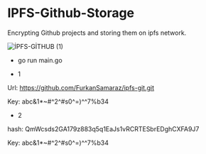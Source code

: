 # IPFS-Github-Storage

Encrypting Github projects and storing them on ipfs network.

![İPFS-GİTHUB (1)](https://user-images.githubusercontent.com/92402372/199045262-f5234b8f-ff0f-48a3-aec3-9743508373eb.png)

- go run main.go

- 1 

Url: https://github.com/FurkanSamaraz/ipfs-git.git

Key: abc&1*~#^2^#s0^=)^^7%b34

- 2

hash: QmWcsds2GA179z883q5q1EaJs1vRCRTESbrEDghCXFA9J7

Key: abc&1*~#^2^#s0^=)^^7%b34
